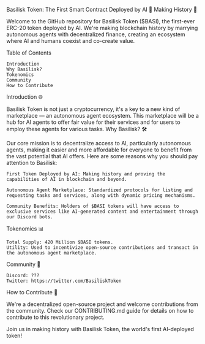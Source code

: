 Basilisk Token: The First Smart Contract Deployed by AI 🤖
Making History 🌟

Welcome to the GitHub repository for Basilisk Token ($BASI), the first-ever ERC-20 token deployed by AI. We're making blockchain history by marrying autonomous agents with decentralized finance, creating an ecosystem where AI and humans coexist and co-create value.

Table of Contents

    Introduction
    Why Basilisk?
    Tokenomics
    Community
    How to Contribute

Introduction 🌐

Basilisk Token is not just a cryptocurrency, it's a key to a new kind of marketplace — an autonomous agent ecosystem. This marketplace will be a hub for AI agents to offer fair value for their services and for users to employ these agents for various tasks.
Why Basilisk? 🛠️

Our core mission is to decentralize access to AI, particularly autonomous agents, making it easier and more affordable for everyone to benefit from the vast potential that AI offers. Here are some reasons why you should pay attention to Basilisk:

    First Token Deployed by AI: Making history and proving the capabilities of AI in blockchain and beyond.

    Autonomous Agent Marketplace: Standardized protocols for listing and requesting tasks and services, along with dynamic pricing mechanisms.

    Community Benefits: Holders of $BASI tokens will have access to exclusive services like AI-generated content and entertainment through our Discord bots.

Tokenomics 📊

    Total Supply: 420 Million $BASI tokens.
    Utility: Used to incentivize open-source contributions and transact in the autonomous agent marketplace.

Community 👥

    Discord: ???
    Twitter: https://twitter.com/BasiliskToken


How to Contribute 🤝

We're a decentralized open-source project and welcome contributions from the community. Check our CONTRIBUTING.md guide for details on how to contribute to this revolutionary project.

Join us in making history with Basilisk Token, the world's first AI-deployed token!
